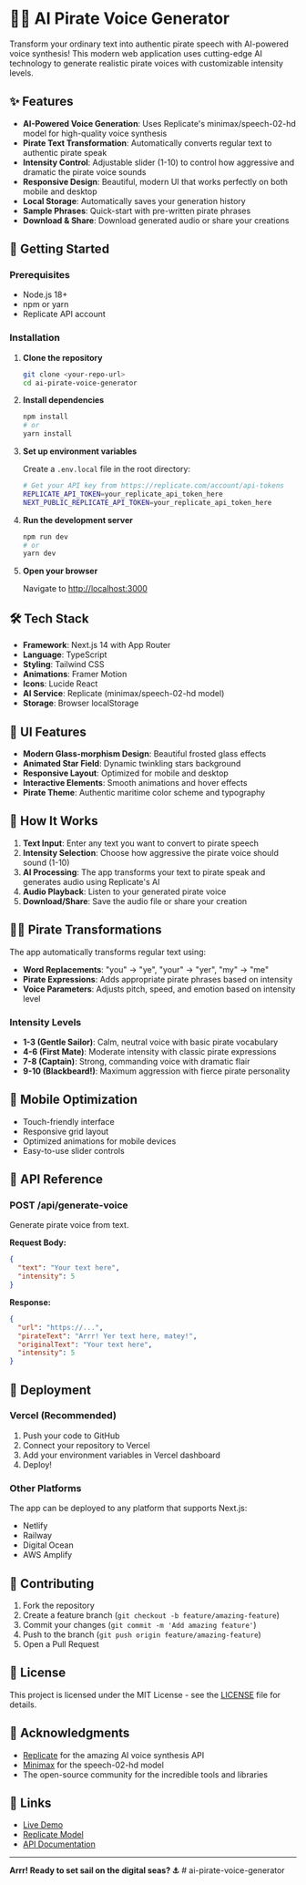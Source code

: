 # 🏴‍☠️ AI Pirate Voice Generator

Transform your ordinary text into authentic pirate speech with AI-powered voice synthesis! This modern web application uses cutting-edge AI technology to generate realistic pirate voices with customizable intensity levels.

## ✨ Features

- **AI-Powered Voice Generation**: Uses Replicate's minimax/speech-02-hd model for high-quality voice synthesis
- **Pirate Text Transformation**: Automatically converts regular text to authentic pirate speak
- **Intensity Control**: Adjustable slider (1-10) to control how aggressive and dramatic the pirate voice sounds
- **Responsive Design**: Beautiful, modern UI that works perfectly on both mobile and desktop
- **Local Storage**: Automatically saves your generation history
- **Sample Phrases**: Quick-start with pre-written pirate phrases
- **Download & Share**: Download generated audio or share your creations

## 🚀 Getting Started

### Prerequisites

- Node.js 18+ 
- npm or yarn
- Replicate API account

### Installation

1. **Clone the repository**
   ```bash
   git clone <your-repo-url>
   cd ai-pirate-voice-generator
   ```

2. **Install dependencies**
   ```bash
   npm install
   # or
   yarn install
   ```

3. **Set up environment variables**
   
   Create a `.env.local` file in the root directory:
   ```bash
   # Get your API key from https://replicate.com/account/api-tokens
   REPLICATE_API_TOKEN=your_replicate_api_token_here
   NEXT_PUBLIC_REPLICATE_API_TOKEN=your_replicate_api_token_here
   ```

4. **Run the development server**
   ```bash
   npm run dev
   # or
   yarn dev
   ```

5. **Open your browser**
   
   Navigate to [http://localhost:3000](http://localhost:3000)

## 🛠️ Tech Stack

- **Framework**: Next.js 14 with App Router
- **Language**: TypeScript
- **Styling**: Tailwind CSS
- **Animations**: Framer Motion
- **Icons**: Lucide React
- **AI Service**: Replicate (minimax/speech-02-hd model)
- **Storage**: Browser localStorage

## 🎨 UI Features

- **Modern Glass-morphism Design**: Beautiful frosted glass effects
- **Animated Star Field**: Dynamic twinkling stars background
- **Responsive Layout**: Optimized for mobile and desktop
- **Interactive Elements**: Smooth animations and hover effects
- **Pirate Theme**: Authentic maritime color scheme and typography

## 🎯 How It Works

1. **Text Input**: Enter any text you want to convert to pirate speech
2. **Intensity Selection**: Choose how aggressive the pirate voice should sound (1-10)
3. **AI Processing**: The app transforms your text to pirate speak and generates audio using Replicate's AI
4. **Audio Playback**: Listen to your generated pirate voice
5. **Download/Share**: Save the audio file or share your creation

## 🏴‍☠️ Pirate Transformations

The app automatically transforms regular text using:

- **Word Replacements**: "you" → "ye", "your" → "yer", "my" → "me"
- **Pirate Expressions**: Adds appropriate pirate phrases based on intensity
- **Voice Parameters**: Adjusts pitch, speed, and emotion based on intensity level

### Intensity Levels

- **1-3 (Gentle Sailor)**: Calm, neutral voice with basic pirate vocabulary
- **4-6 (First Mate)**: Moderate intensity with classic pirate expressions
- **7-8 (Captain)**: Strong, commanding voice with dramatic flair
- **9-10 (Blackbeard!)**: Maximum aggression with fierce pirate personality

## 📱 Mobile Optimization

- Touch-friendly interface
- Responsive grid layout
- Optimized animations for mobile devices
- Easy-to-use slider controls

## 🔧 API Reference

### POST /api/generate-voice

Generate pirate voice from text.

**Request Body:**
```json
{
  "text": "Your text here",
  "intensity": 5
}
```

**Response:**
```json
{
  "url": "https://...",
  "pirateText": "Arrr! Yer text here, matey!",
  "originalText": "Your text here",
  "intensity": 5
}
```

## 🚀 Deployment

### Vercel (Recommended)

1. Push your code to GitHub
2. Connect your repository to Vercel
3. Add your environment variables in Vercel dashboard
4. Deploy!

### Other Platforms

The app can be deployed to any platform that supports Next.js:
- Netlify
- Railway
- Digital Ocean
- AWS Amplify

## 🤝 Contributing

1. Fork the repository
2. Create a feature branch (`git checkout -b feature/amazing-feature`)
3. Commit your changes (`git commit -m 'Add amazing feature'`)
4. Push to the branch (`git push origin feature/amazing-feature`)
5. Open a Pull Request

## 📄 License

This project is licensed under the MIT License - see the [LICENSE](LICENSE) file for details.

## 🙏 Acknowledgments

- [Replicate](https://replicate.com/) for the amazing AI voice synthesis API
- [Minimax](https://www.minimaxi.com/) for the speech-02-hd model
- The open-source community for the incredible tools and libraries

## 🔗 Links

- [Live Demo](https://your-deployment-url.vercel.app)
- [Replicate Model](https://replicate.com/minimax/speech-02-hd)
- [API Documentation](https://replicate.com/docs)

---

**Arrr! Ready to set sail on the digital seas? ⚓** # ai-pirate-voice-generator
